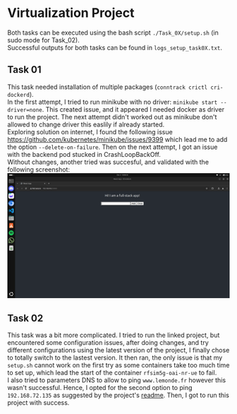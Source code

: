 # Virtualization Project
Both tasks can be executed using the bash script `./Task_0X/setup.sh` (in sudo mode for Task_02).  
Successful outputs for both tasks can be found in `logs_setup_task0X.txt`.
## Task 01
This task needed installation of multiple packages (`conntrack crictl cri-dockerd`).  
In the first attempt, I tried to run minikube with no driver: `minikube start --driver=none`. This created issue, and it appeared I needed docker as driver to run the project. The next attempt didn't worked out as minikube don't allowed to change driver this easlily if already started.  
Exploring solution on internet, I found the following issue https://github.com/kubernetes/minikube/issues/9399 which lead me to add the option `--delete-on-failure`.
Then on the next attempt, I got an issue with the backend pod stucked in CrashLoopBackOff.  
Without changes, another tried was succesful, and validated with the following screenshot:
![Task02 Screenshot](./screenshot_task02.png)

## Task 02
This task was a bit more complicated. I tried to run the linked project, but encountered some configuration issues, after doing changes, and try different configurations using the latest version of the project, I finally chose to totally switch to the lastest version. It then ran, the only issue is that my `setup.sh` cannot work on the first try as some containers take too much time to set up, which lead the start of the container `rfsim5g-oai-nr-ue` to fail.  
I also tried to parameters DNS to allow to ping `www.lemonde.fr` however this wasn't successful. Hence, I opted for the second option to ping `192.168.72.135` as suggested by the project's [readme](https://gitlab.eurecom.fr/oai/openairinterface5g/-/tree/develop/ci-scripts/yaml_files/5g_rfsimulator#31-check-your-internet-connectivity).
Then, I got to run this project with success.